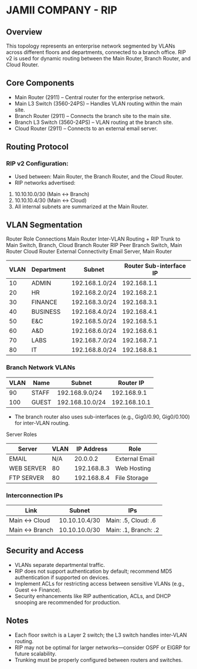 # JAMII COMPANY - RIP

## Overview

This topology represents an enterprise network segmented by VLANs across different floors and departments, connected to a branch office. RIP v2 is used for dynamic routing between the Main Router, Branch Router, and Cloud Router.
 
## Core Components
- 	Main Router (2911) – Central router for the enterprise network.
- Main L3 Switch (3560-24PS) – Handles VLAN routing within the main site.
- Branch Router (2911) – Connects the branch site to the main site.
- Branch L3 Switch (3560-24PS) – VLAN routing at the branch site.
- Cloud Router (2911) – Connects to an external email server.

## Routing Protocol
### RIP v2 Configuration:

- Used between: Main Router, the Branch Router, and the Cloud Router.
- RIP networks advertised:
1. 10.10.10.0/30 (Main ↔ Branch)
2. 10.10.10.4/30 (Main ↔ Cloud)
3. All internal subnets are summarized at the Main Router.

## VLAN Segmentation

Router	Role	Connections
Main Router	Inter-VLAN Routing + RIP	Trunk to Main Switch, Branch, Cloud
Branch Router	RIP Peer	Branch Switch, Main Router
Cloud Router	External Connectivity	Email Server, Main Router

| VLAN | Department | Subnet           | Router Sub-interface IP |
|------|------------|------------------|--------------------------|
| 10   | ADMIN      | 192.168.1.0/24   | 192.168.1.1              |
| 20   | HR         | 192.168.2.0/24   | 192.168.2.1              |
| 30   | FINANCE    | 192.168.3.0/24   | 192.168.3.1              |
| 40   | BUSINESS   | 192.168.4.0/24   | 192.168.4.1              |
| 50   | E&C        | 192.168.5.0/24   | 192.168.5.1              |
| 60   | A&D        | 192.168.6.0/24   | 192.168.6.1              |
| 70   | LABS       | 192.168.7.0/24   | 192.168.7.1              |
| 80   | IT         | 192.168.8.0/24   | 192.168.8.1              |


### Branch Network VLANs

| VLAN | Name   | Subnet            | Router IP       |
|------|--------|-------------------|-----------------|
| 90   | STAFF  | 192.168.9.0/24    | 192.168.9.1     |
| 100  | GUEST  | 192.168.10.0/24   | 192.168.10.1    |

- The branch router also uses sub-interfaces (e.g., Gig0/0.90, Gig0/0.100) for inter-VLAN routing.
  
Server Roles

| Server      | VLAN | IP Address     | Role              |
|-------------|------|----------------|-------------------|
| EMAIL       | N/A  | 20.0.0.2       | External Email    |
| WEB SERVER  | 80   | 192.168.8.3    | Web Hosting       |
| FTP SERVER  | 80   | 192.168.8.4    | File Storage      |

### Interconnection IPs

| Link            | Subnet           | IPs                    |
|-----------------|------------------|------------------------|
| Main ↔ Cloud    | 10.10.10.4/30    | Main: .5, Cloud: .6    |
| Main ↔ Branch   | 10.10.10.0/30    | Main: .1, Branch: .2   |

## Security and Access

- VLANs separate departmental traffic.
- RIP does not support authentication by default; recommend MD5 authentication if supported on devices.
- Implement ACLs for restricting access between sensitive VLANs (e.g., Guest ↔ Finance).
- Security enhancements like RIP authentication, ACLs, and DHCP snooping are recommended for production.

## Notes

- Each floor switch is a Layer 2 switch; the L3 switch handles inter-VLAN routing.
- RIP may not be optimal for larger networks—consider OSPF or EIGRP for future scalability.
- Trunking must be properly configured between routers and switches.


